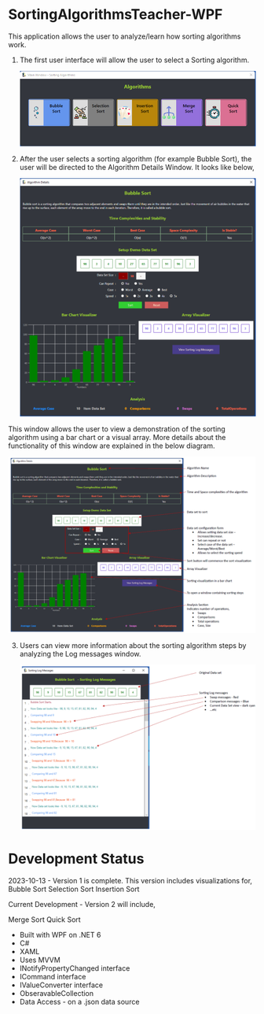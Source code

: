 # SortingAlgorithmsTeacher-WPF
This application allows the user to analyze/learn how sorting algorithms work.

1. The first user interface will allow the user to select a Sorting algorithm.

   ![Main](https://github.com/buddhika85/SortingAlgorithmsTeacher-WPF/blob/main/planning/UIs/1%20Main%20view.png?raw=true)

2. After the user selects a sorting algorithm (for example Bubble Sort), the user will be directed to the Algorithm Details Window. It looks like below,

   ![Algorithm Details View](https://github.com/buddhika85/SortingAlgorithmsTeacher-WPF/blob/main/planning/UIs/2%20Algorithm%20Details%20View.png?raw=true)

This window allows the user to view a demonstration of the sorting algorithm using a bar chart or a visual array. More details about the functionality of this window are explained in the below diagram.

   ![Algorithm Details View](https://github.com/buddhika85/SortingAlgorithmsTeacher-WPF/blob/main/planning/UIs/2.1%20Algorithm%20Details%20View-Annotated.png?raw=true)

3. Users can view more information about the sorting algorithm steps by analyzing the Log messages window.

   ![Log Messages View](https://github.com/buddhika85/SortingAlgorithmsTeacher-WPF/blob/main/planning/UIs/3.2LogMessages-Annoated.png?raw=true)
   
# Development Status

2023-10-13 - Version 1 is complete. This version includes visualizations for,
Bubble Sort
Selection Sort
Insertion Sort

Current Development - Version 2 will include,

Merge Sort 
Quick Sort


* Built with WPF on .NET 6
* C#
* XAML
* Uses MVVM
* INotifyPropertyChanged interface
* ICommand interface
* IValueConverter interface
* ObseravableCollection<T> 
* Data Access - on a .json data source
